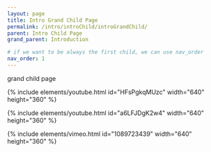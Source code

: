```yaml
---
layout: page
title: Intro Grand Child Page
permalink: /intro/introChild/introGrandChild/
parent: Intro Child Page
grand_parent: Introduction

# if we want to be always the first child, we can use nav_order
nav_order: 1
---
```


grand child page

{% include elements/youtube.html id="HFsPgkqMUzc" width="640" height="360" %}

{% include elements/youtube.html id="a6LFJDgK2w4" width="640" height="360" %}

{% include elements/vimeo.html id="1089723439" width="640" height="360" %}
